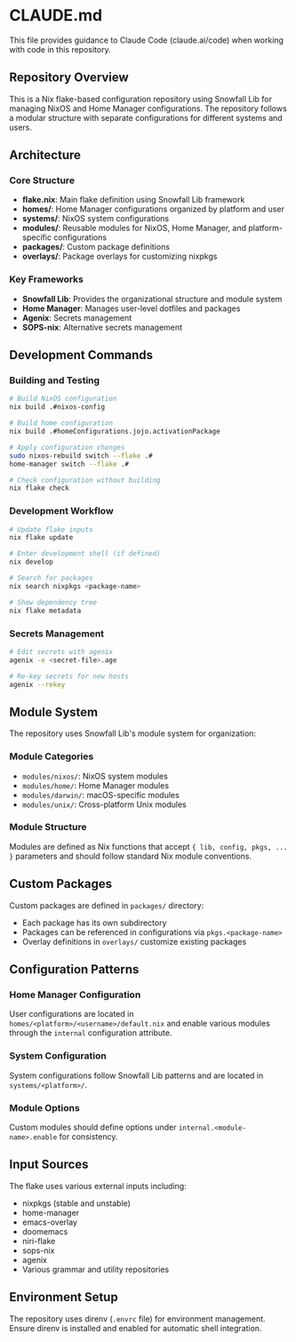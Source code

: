 # CLAUDE.md

This file provides guidance to Claude Code (claude.ai/code) when working with code in this repository.

## Repository Overview

This is a Nix flake-based configuration repository using Snowfall Lib for managing NixOS and Home Manager configurations. The repository follows a modular structure with separate configurations for different systems and users.

## Architecture

### Core Structure
- **flake.nix**: Main flake definition using Snowfall Lib framework
- **homes/**: Home Manager configurations organized by platform and user
- **systems/**: NixOS system configurations
- **modules/**: Reusable modules for NixOS, Home Manager, and platform-specific configurations
- **packages/**: Custom package definitions
- **overlays/**: Package overlays for customizing nixpkgs

### Key Frameworks
- **Snowfall Lib**: Provides the organizational structure and module system
- **Home Manager**: Manages user-level dotfiles and packages
- **Agenix**: Secrets management
- **SOPS-nix**: Alternative secrets management

## Development Commands

### Building and Testing
```bash
# Build NixOS configuration
nix build .#nixos-config

# Build home configuration
nix build .#homeConfigurations.jojo.activationPackage

# Apply configuration changes
sudo nixos-rebuild switch --flake .#
home-manager switch --flake .#

# Check configuration without building
nix flake check
```

### Development Workflow
```bash
# Update flake inputs
nix flake update

# Enter development shell (if defined)
nix develop

# Search for packages
nix search nixpkgs <package-name>

# Show dependency tree
nix flake metadata
```

### Secrets Management
```bash
# Edit secrets with agenix
agenix -e <secret-file>.age

# Re-key secrets for new hosts
agenix --rekey
```

## Module System

The repository uses Snowfall Lib's module system for organization:

### Module Categories
- `modules/nixos/`: NixOS system modules
- `modules/home/`: Home Manager modules
- `modules/darwin/`: macOS-specific modules
- `modules/unix/`: Cross-platform Unix modules

### Module Structure
Modules are defined as Nix functions that accept `{ lib, config, pkgs, ... }` parameters and should follow standard Nix module conventions.

## Custom Packages

Custom packages are defined in `packages/` directory:
- Each package has its own subdirectory
- Packages can be referenced in configurations via `pkgs.<package-name>`
- Overlay definitions in `overlays/` customize existing packages

## Configuration Patterns

### Home Manager Configuration
User configurations are located in `homes/<platform>/<username>/default.nix` and enable various modules through the `internal` configuration attribute.

### System Configuration
System configurations follow Snowfall Lib patterns and are located in `systems/<platform>/`.

### Module Options
Custom modules should define options under `internal.<module-name>.enable` for consistency.

## Input Sources

The flake uses various external inputs including:
- nixpkgs (stable and unstable)
- home-manager
- emacs-overlay
- doomemacs
- niri-flake
- sops-nix
- agenix
- Various grammar and utility repositories

## Environment Setup

The repository uses direnv (`.envrc` file) for environment management. Ensure direnv is installed and enabled for automatic shell integration.